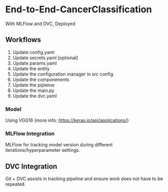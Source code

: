 # End-to-End-CancerClassification
With MLFlow and DVC, Deployed

## Workflows
1. Update config.yaml
2. Update secrets.yaml [optional]
3. Update params.yaml
4. Update the entity
5. Update the configuration manager in src config 
6. Update the componenents
7. Update the pipleine 
8. Update the main.py
9. Update the dvc.yaml

### Model
Using VGG16 (more info: https://keras.io/api/applications/)

### MLFlow Integration
MLFlow for tracking model version during different iterations/hyperparameter settings.

## DVC Integration
Git + DVC assists in tracking pipeline and ensure work does not have to be repeated.